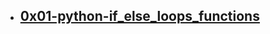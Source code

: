 + ## [0x01-python-if_else_loops_functions](https://github.com/yusuff-fatorisa/brainstormers/tree/master/python/0x01-python-if_else_loops_functions)
